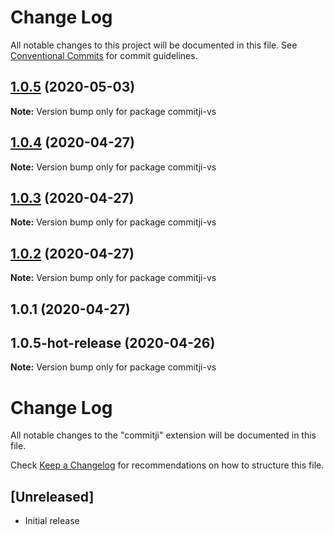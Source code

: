 # Change Log

All notable changes to this project will be documented in this file.
See [Conventional Commits](https://conventionalcommits.org) for commit guidelines.

## [1.0.5](https://github.com/jmaicaaan/commitji/compare/commitji-vs@1.0.4...commitji-vs@1.0.5) (2020-05-03)

**Note:** Version bump only for package commitji-vs





## [1.0.4](https://github.com/jmaicaaan/commitji/compare/commitji-vs@1.0.3...commitji-vs@1.0.4) (2020-04-27)

**Note:** Version bump only for package commitji-vs





## [1.0.3](https://github.com/jmaicaaan/commitji/compare/commitji-vs@1.0.2...commitji-vs@1.0.3) (2020-04-27)

**Note:** Version bump only for package commitji-vs





## [1.0.2](https://github.com/jmaicaaan/commitji/compare/commitji-vs@1.0.1...commitji-vs@1.0.2) (2020-04-27)

**Note:** Version bump only for package commitji-vs





## 1.0.1 (2020-04-27)



## 1.0.5-hot-release (2020-04-26)

**Note:** Version bump only for package commitji-vs





# Change Log

All notable changes to the "commitji" extension will be documented in this file.

Check [Keep a Changelog](http://keepachangelog.com/) for recommendations on how to structure this file.

## [Unreleased]

- Initial release
